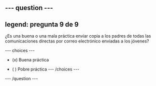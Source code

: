 --- question ---
---
legend: pregunta 9 de 9
---

¿Es una buena o una mala práctica enviar copia a los padres de todas las comunicaciones directas por correo electrónico enviadas a los jóvenes?

--- choices ---
- (x) Buena práctica

- ( ) Pobre práctica
--- /choices ---

--- /question ---
